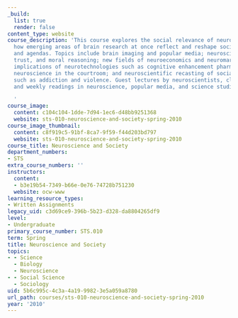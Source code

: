 ```yaml
---
_build:
  list: true
  render: false
content_type: website
course_description: 'This course explores the social relevance of neuroscience, considering
  how emerging areas of brain research at once reflect and reshape social attitudes
  and agendas. Topics include brain imaging and popular media; neuroscience of empathy,
  trust, and moral reasoning; new fields of neuroeconomics and neuromarketing; ethical
  implications of neurotechnologies such as cognitive enhancement pharmaceuticals;
  neuroscience in the courtroom; and neuroscientific recasting of social problems
  such as addiction and violence. Guest lectures by neuroscientists, class discussion,
  and weekly readings in neuroscience, popular media, and science studies.

  '
course_image:
  content: c104c104-1dde-7d94-1ec6-d48bb9251368
  website: sts-010-neuroscience-and-society-spring-2010
course_image_thumbnail:
  content: c8f919c5-91bf-8ca7-9f59-f44d203bd797
  website: sts-010-neuroscience-and-society-spring-2010
course_title: Neuroscience and Society
department_numbers:
- STS
extra_course_numbers: ''
instructors:
  content:
  - b3e19b54-7349-b66e-0e76-74728b751230
  website: ocw-www
learning_resource_types:
- Written Assignments
legacy_uid: c3d69ce9-396b-5b23-d328-da8804265df9
level:
- Undergraduate
primary_course_number: STS.010
term: Spring
title: Neuroscience and Society
topics:
- - Science
  - Biology
  - Neuroscience
- - Social Science
  - Sociology
uid: 5b6c995c-4c3a-4a19-9982-3e5a059a8780
url_path: courses/sts-010-neuroscience-and-society-spring-2010
year: '2010'
---
```

